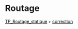 # Routage

[TP_Routage_statique](https://github.com/thfruchart/tnsi/blob/main/23/TP-Routage-Statique-Filius.pdf) + [correction](https://github.com/thfruchart/tnsi/blob/main/23/CORR%20Tables%20de%20routage.pdf)
